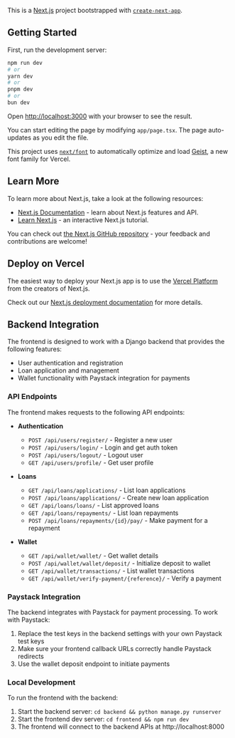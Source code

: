 This is a [Next.js](https://nextjs.org) project bootstrapped with [`create-next-app`](https://nextjs.org/docs/app/api-reference/cli/create-next-app).

## Getting Started

First, run the development server:

```bash
npm run dev
# or
yarn dev
# or
pnpm dev
# or
bun dev
```

Open [http://localhost:3000](http://localhost:3000) with your browser to see the result.

You can start editing the page by modifying `app/page.tsx`. The page auto-updates as you edit the file.

This project uses [`next/font`](https://nextjs.org/docs/app/building-your-application/optimizing/fonts) to automatically optimize and load [Geist](https://vercel.com/font), a new font family for Vercel.

## Learn More

To learn more about Next.js, take a look at the following resources:

- [Next.js Documentation](https://nextjs.org/docs) - learn about Next.js features and API.
- [Learn Next.js](https://nextjs.org/learn) - an interactive Next.js tutorial.

You can check out [the Next.js GitHub repository](https://github.com/vercel/next.js) - your feedback and contributions are welcome!

## Deploy on Vercel

The easiest way to deploy your Next.js app is to use the [Vercel Platform](https://vercel.com/new?utm_medium=default-template&filter=next.js&utm_source=create-next-app&utm_campaign=create-next-app-readme) from the creators of Next.js.

Check out our [Next.js deployment documentation](https://nextjs.org/docs/app/building-your-application/deploying) for more details.

## Backend Integration

The frontend is designed to work with a Django backend that provides the following features:

- User authentication and registration
- Loan application and management
- Wallet functionality with Paystack integration for payments

### API Endpoints

The frontend makes requests to the following API endpoints:

- **Authentication**
  - `POST /api/users/register/` - Register a new user
  - `POST /api/users/login/` - Login and get auth token
  - `POST /api/users/logout/` - Logout user
  - `GET /api/users/profile/` - Get user profile

- **Loans**
  - `GET /api/loans/applications/` - List loan applications
  - `POST /api/loans/applications/` - Create new loan application
  - `GET /api/loans/loans/` - List approved loans
  - `GET /api/loans/repayments/` - List loan repayments
  - `POST /api/loans/repayments/{id}/pay/` - Make payment for a repayment

- **Wallet**
  - `GET /api/wallet/wallet/` - Get wallet details
  - `POST /api/wallet/wallet/deposit/` - Initialize deposit to wallet
  - `GET /api/wallet/transactions/` - List wallet transactions
  - `GET /api/wallet/verify-payment/{reference}/` - Verify a payment

### Paystack Integration

The backend integrates with Paystack for payment processing. To work with Paystack:

1. Replace the test keys in the backend settings with your own Paystack test keys
2. Make sure your frontend callback URLs correctly handle Paystack redirects
3. Use the wallet deposit endpoint to initiate payments

### Local Development

To run the frontend with the backend:

1. Start the backend server: `cd backend && python manage.py runserver`
2. Start the frontend dev server: `cd frontend && npm run dev`
3. The frontend will connect to the backend APIs at http://localhost:8000
